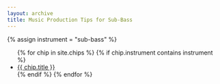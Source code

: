 ```yaml
---
layout: archive
title: Music Production Tips for Sub-Bass
---
```

{% assign instrument = "sub-bass" %}
<ul>
{% for chip in site.chips %}
  {% if chip.instrument contains instrument %}
  <li><a href="{{ chip.url }}">{{ chip.title }}</a></li>
  {% endif %}
{% endfor %}
</ul>
